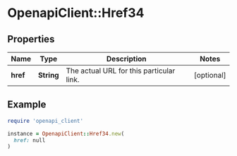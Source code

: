 # OpenapiClient::Href34

## Properties

| Name | Type | Description | Notes |
| ---- | ---- | ----------- | ----- |
| **href** | **String** | The actual URL for this particular link. | [optional] |

## Example

```ruby
require 'openapi_client'

instance = OpenapiClient::Href34.new(
  href: null
)
```

